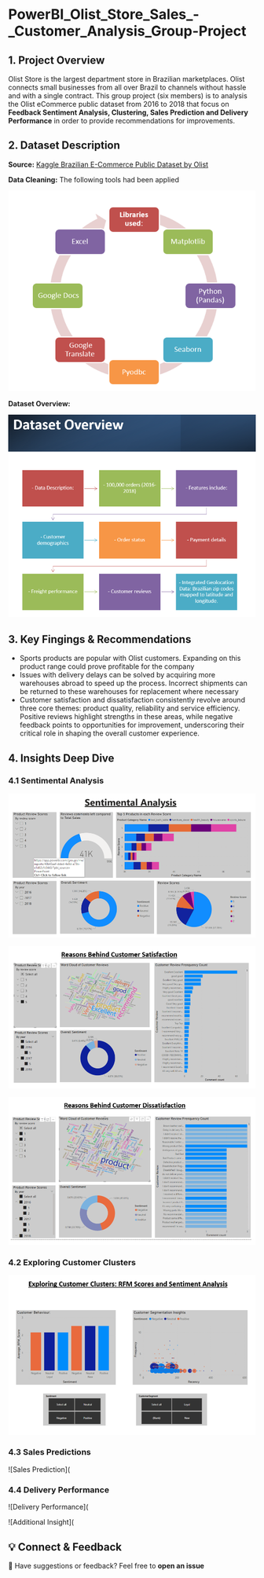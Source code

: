 # PowerBI_Olist_Store_Sales_-_Customer_Analysis_Group-Project

## **1. Project Overview** 
Olist Store is the largest department store in Brazilian marketplaces. Olist connects small businesses from all over Brazil to channels without hassle and with a single contract. This group project (six members) is to analysis the Olist eCommerce public dataset from 2016 to 2018 that focus on **Feedback Sentiment Analysis, Clustering, Sales Prediction and Delivery Performance** in order to provide recommendations for improvements.   

## **2. Dataset Description**
**Source:** [Kaggle Brazilian E-Commerce Public Dataset by Olist](https://www.kaggle.com/datasets/olistbr/brazilian-ecommerce)

**Data Cleaning:** The following tools had been applied

![Data Cleaning](https://github.com/MichellePuiKa/PowerBI_Olist_Store_Sales_-_Customer_Analysis_Group-Project/blob/main/Data%20Cleaning.PNG)


**Dataset Overview:**

![Dataset Overview](https://github.com/MichellePuiKa/PowerBI_Olist_Store_Sales_-_Customer_Analysis_Group-Project/blob/main/Dataset%20Overview.PNG)


## **3. Key Fingings & Recommendations**
- Sports products are popular with Olist customers.  Expanding on this product range could prove profitable for the company
- Issues with delivery delays can be solved by acquiring more warehouses abroad to speed up the process.  Incorrect shipments can be returned to these warehouses for replacement where necessary
- Customer satisfaction and dissatisfaction consistently revolve around three core themes: product quality, reliability and service efficiency.  Positive reviews highlight strengths in these areas, while negative feedback points to opportunities for improvement, underscoring their critical role in shaping the overall customer experience.


## **4. Insights Deep Dive**
### **4.1 Sentimental Analysis**
![Sentimental Analysis](https://github.com/MichellePuiKa/PowerBI_Olist_Store_Sales_-_Customer_Analysis_Group-Project/blob/main/Sentimental%20Analysis.PNG)

![Reasons Behind Customer Satisfaction](https://github.com/MichellePuiKa/PowerBI_Olist_Store_Sales_-_Customer_Analysis_Group-Project/blob/main/Reasons%20Behind%20Customer%20Satisfaction.PNG)

![Reasons Behind Customer Dissatisfaction](https://github.com/MichellePuiKa/PowerBI_Olist_Store_Sales_-_Customer_Analysis_Group-Project/blob/main/Reasons%20Behild%20Customer%20Dissatisfaction_Low%20Score.PNG)


### **4.2 Exploring Customer Clusters**
![Exploring Customer Clusters](https://github.com/MichellePuiKa/PowerBI_Olist_Store_Sales_-_Customer_Analysis_Group-Project/blob/main/Exploring%20Customer%20Clusters.PNG)


### **4.3 Sales Predictions**
![Sales Prediction](


### **4.4 Delivery Performance**
![Delivery Performance](


![Additional Insight](


## **💡 Connect & Feedback**
🔗 Have suggestions or feedback? Feel free to **open an issue** 
